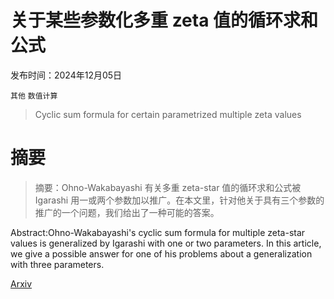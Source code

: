 # 关于某些参数化多重 zeta 值的循环求和公式

发布时间：2024年12月05日

`其他` `数值计算`

> Cyclic sum formula for certain parametrized multiple zeta values

# 摘要

> 摘要：Ohno-Wakabayashi 有关多重 zeta-star 值的循环求和公式被 Igarashi 用一或两个参数加以推广。在本文里，针对他关于具有三个参数的推广的一个问题，我们给出了一种可能的答案。

> 
Abstract:Ohno-Wakabayashi's cyclic sum formula for multiple zeta-star values is generalized by Igarashi with one or two parameters. In this article, we give a possible answer for one of his problems about a generalization with three parameters.
    

[Arxiv](https://arxiv.org/pdf/2412.04089)